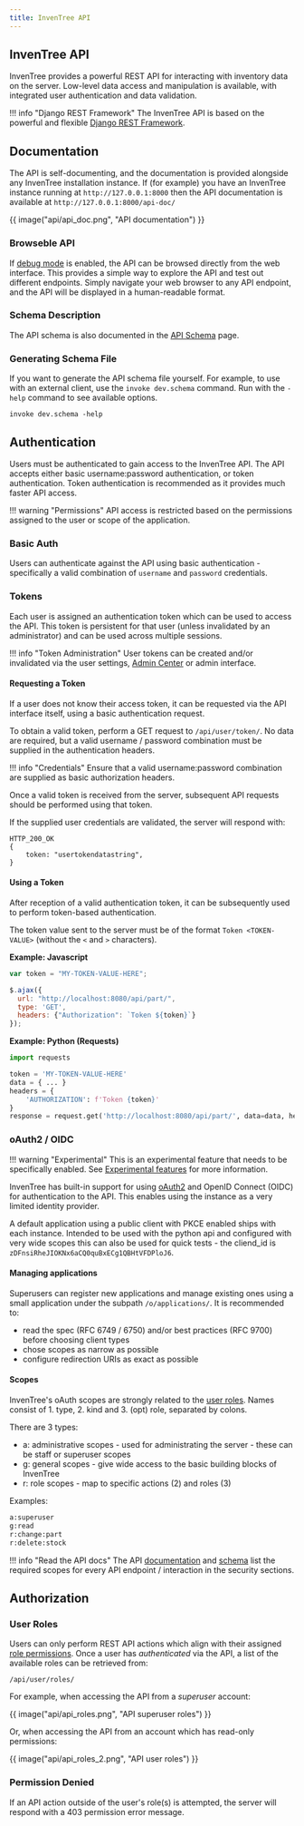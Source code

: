 ```yaml
---
title: InvenTree API
---
```


## InvenTree API

InvenTree provides a powerful REST API for interacting with inventory data on the server. Low-level data access and manipulation is available, with integrated user authentication and data validation.

!!! info "Django REST Framework"
    The InvenTree API is based on the powerful and flexible [Django REST Framework](https://www.django-rest-framework.org/).

## Documentation

The API is self-documenting, and the documentation is provided alongside any InvenTree installation instance. If (for example) you have an InvenTree instance running at `http://127.0.0.1:8000` then the API documentation is available at `http://127.0.0.1:8000/api-doc/`

{{ image("api/api_doc.png", "API documentation") }}

### Browseble API

If [debug mode](../start/index.md#debug-mode) is enabled, the API can be browsed directly from the web interface. This provides a simple way to explore the API and test out different endpoints. Simply navigate your web browser to any API endpoint, and the API will be displayed in a human-readable format.

### Schema Description

The API schema is also documented in the [API Schema](./schema.md) page.

### Generating Schema File

If you want to generate the API schema file yourself. For example, to use with an external client, use the `invoke dev.schema` command. Run with the `-help` command to see available options.

```
invoke dev.schema -help
```


## Authentication

Users must be authenticated to gain access to the InvenTree API. The API accepts either basic username:password authentication, or token authentication. Token authentication is recommended as it provides much faster API access.

!!! warning "Permissions"
    API access is restricted based on the permissions assigned to the user or scope of the application.

### Basic Auth

Users can authenticate against the API using basic authentication - specifically a valid combination of `username` and `password` credentials.

### Tokens

Each user is assigned an authentication token which can be used to access the API. This token is persistent for that user (unless invalidated by an administrator) and can be used across multiple sessions.

!!! info "Token Administration"
    User tokens can be created and/or invalidated via the user settings, [Admin Center](../settings/admin.md#admin-center) or admin interface.

#### Requesting a Token

If a user does not know their access token, it can be requested via the API interface itself, using a basic authentication request.

To obtain a valid token, perform a GET request to `/api/user/token/`. No data are required, but a valid username / password combination must be supplied in the authentication headers.

!!! info "Credentials"
	Ensure that a valid username:password combination are supplied as basic authorization headers.

Once a valid token is received from the server, subsequent API requests should be performed using that token.

If the supplied user credentials are validated, the server will respond with:

```
HTTP_200_OK
{
    token: "usertokendatastring",
}
```

#### Using a Token

After reception of a valid authentication token, it can be subsequently used to perform token-based authentication.

The token value sent to the server must be of the format `Token <TOKEN-VALUE>` (without the `<` and `>` characters).

**Example: Javascript**
```javascript
var token = "MY-TOKEN-VALUE-HERE";

$.ajax({
  url: "http://localhost:8080/api/part/",
  type: 'GET',
  headers: {"Authorization": `Token ${token}`}
});
```

**Example: Python (Requests)**
```python
import requests

token = 'MY-TOKEN-VALUE-HERE'
data = { ... }
headers = {
    'AUTHORIZATION': f'Token {token}'
}
response = request.get('http://localhost:8080/api/part/', data=data, headers=headers)
```

### oAuth2 / OIDC

!!! warning "Experimental"
    This is an experimental feature that needs to be specifically enabled. See [Experimental features](../settings/experimental.md) for more information.

InvenTree has built-in support for using [oAuth2](https://oauth.net/2/) and OpenID Connect (OIDC) for authentication to the API. This enables using the instance as a very limited identity provider.

A default application using a public client with PKCE enabled ships with each instance. Intended to be used with the python api and configured with very wide scopes this can also be used for quick tests - the cliend_id is `zDFnsiRheJIOKNx6aCQ0quBxECg1QBHtVFDPloJ6`.

#### Managing applications

Superusers can register new applications and manage existing ones using a small application under the subpath `/o/applications/`.
It is recommended to:
- read the spec (RFC 6749 / 6750) and/or best practices (RFC 9700) before choosing client types
- chose scopes as narrow as possible
- configure redirection URIs as exact as possible

#### Scopes

InvenTree's oAuth scopes are strongly related to the [user roles](#user-roles).
Names consist of 1. type, 2. kind and 3. (opt) role, separated by colons.


There are 3 types:

- a: administrative scopes - used for administrating the server - these can be staff or superuser scopes
- g: general scopes - give wide access to the basic building blocks of InvenTree
- r: role scopes - map to specific actions (2) and roles (3)

Examples:
```bash
a:superuser
g:read
r:change:part
r:delete:stock
```

!!! info "Read the API docs"
    The API [documentation](#documentation) and [schema](./schema.md) list the required scopes for every API endpoint / interaction in the security sections.

## Authorization

### User Roles

Users can only perform REST API actions which align with their assigned [role permissions](../settings/permissions.md#roles).
Once a user has *authenticated* via the API, a list of the available roles can be retrieved from:

`/api/user/roles/`

For example, when accessing the API from a *superuser* account:

{{ image("api/api_roles.png", "API superuser roles") }}

Or, when accessing the API from an account which has read-only permissions:

{{ image("api/api_roles_2.png", "API user roles") }}

### Permission Denied

If an API action outside of the user's role(s) is attempted, the server will respond with a 403 permission error message.
